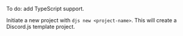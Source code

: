 To do: add TypeScript support.

Initiate a new project with `djs new <project-name>`. This will create a Discord.js template project.